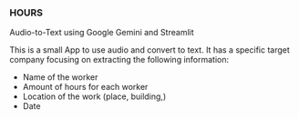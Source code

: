 ### HOURS
Audio-to-Text using Google Gemini and Streamlit

This is a small App to use audio and convert to text.
It has a specific target company focusing on extracting the following information:

- Name of the worker
- Amount of hours for each worker
- Location of the work (place, building,)
- Date

